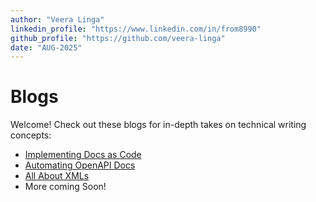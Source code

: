 ```yaml
---
author: "Veera Linga"
linkedin_profile: "https://www.linkedin.com/in/from8990"
github_profile: "https://github.com/veera-linga"
date: "AUG-2025"
---
```


# Blogs

Welcome! Check out these blogs for in-depth takes on technical writing concepts:

- [Implementing Docs as Code](implementing-docs-as-code.html)
- [Automating OpenAPI Docs](automating-openapi-docs.html)
- [All About XMLs](all-about-xml.html)
- More coming Soon!